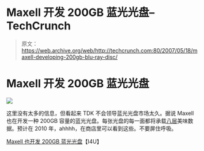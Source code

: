 # Maxell 开发 200GB 蓝光光盘–TechCrunch

> 原文：<https://web.archive.org/web/http://techcrunch.com:80/2007/05/18/maxell-developing-200gb-blu-ray-disc/>

# Maxell 开发 200GB 蓝光光盘

![](img/0f2c57b10be3b45ea08a33bbfd46bbf2.png)

这里没有太多的信息，但看起来 TDK 不会领导蓝光光盘市场太久。据说 Maxell 也在开发一种 200GB 容量的蓝光光盘。每张光盘的每一面都将承载[八层](https://web.archive.org/web/20210619153210/https://beta.techcrunch.com/wp-content/uploads/2007/05/taco-bell-crunchy-773115.jpg)美味数据。预计在 2010 年，ahhhh，在商店里可以看到这些。不要屏住呼吸。

[Maxell 也开发 200GB 蓝光光盘](https://web.archive.org/web/20210619153210/http://www.i4u.com/article9001.html)【I4U】